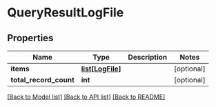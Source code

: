 # QueryResultLogFile

## Properties
Name | Type | Description | Notes
------------ | ------------- | ------------- | -------------
**items** | [**list[LogFile]**](LogFile.md) |  | [optional] 
**total_record_count** | **int** |  | [optional] 

[[Back to Model list]](../README.md#documentation-for-models) [[Back to API list]](../README.md#documentation-for-api-endpoints) [[Back to README]](../README.md)


